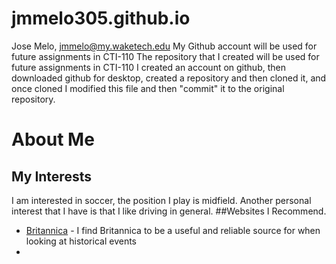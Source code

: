 # jmmelo305.github.io
Jose Melo, jmmelo@my.waketech.edu
My Github account will be used for future assignments in CTI-110
The repository that I created will be used for future assignments in CTI-110
I created an account on github, then downloaded github for desktop, created a repository and then cloned it, and once cloned I modified this file and then "commit" it to the original repository.


# About Me
## My Interests
I am interested in soccer, the position I play is midfield. Another personal interest that I have is that I like driving in general.
##Websites I Recommend.
- [Britannica](www.britannica.com) - I find Britannica to be a useful and reliable source for when looking at historical events
- 
